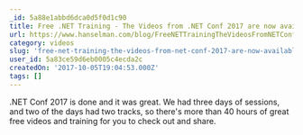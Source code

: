 ```yaml
---
_id: 5a88e1abbd6dca0d5f0d1c90
title: Free .NET Training - The Videos from .NET Conf 2017 are now available
url: https://www.hanselman.com/blog/FreeNETTrainingTheVideosFromNETConf2017AreNowAvailable.aspx
category: videos
slug: 'free-net-training-the-videos-from-net-conf-2017-are-now-available'
user_id: 5a83ce59d6eb0005c4ecda2c
createdOn: '2017-10-05T19:04:53.000Z'
tags: []
---
```


.NET Conf 2017 is done and it was great. We had three days of sessions, and two of the days had two tracks, so there's more than 40 hours of great free videos and training for you to check out and share.
